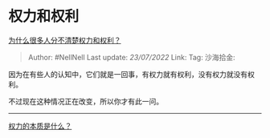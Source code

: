 # 权力和权利

[为什么很多人分不清楚权力和权利？](https://www.zhihu.com/question/340163847/answer/2586600878)

> Author: #NellNell
> Last update: *23/07/2022*
> Link:
> Tag:
> 沙海拾金:

因为在有些人的认知中，它们就是一回事，有权力就有权利，没有权力就没有权利。

不过现在这种情况正在改变，所以你才有此一问。

---

[权力的本质是什么？](https://www.zhihu.com/question/19667945/answer/2120044151)

